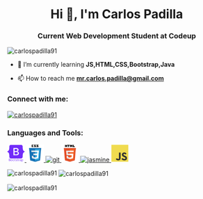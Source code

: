 <h1 align="center">Hi 👋, I'm Carlos Padilla</h1>
<h3 align="center">Current Web Development Student at Codeup</h3>

<p align="left"> <img src="https://komarev.com/ghpvc/?username=carlospadilla91&label=Profile%20views&color=0e75b6&style=flat" alt="carlospadilla91" /> </p>

- 🌱 I’m currently learning **JS,HTML,CSS,Bootstrap,Java**

- 📫 How to reach me **mr.carlos.padilla@gmail.com**

<h3 align="left">Connect with me:</h3>
<p align="left">
<a href="https://linkedin.com/in/carlospadilla91" target="blank"><img align="center" src="https://cdn.jsdelivr.net/npm/simple-icons@3.0.1/icons/linkedin.svg" alt="carlospadilla91" height="30" width="40" /></a>
</p>

<h3 align="left">Languages and Tools:</h3>
<p align="left"> <a href="https://getbootstrap.com" target="_blank"> <img src="https://raw.githubusercontent.com/devicons/devicon/master/icons/bootstrap/bootstrap-plain-wordmark.svg" alt="bootstrap" width="40" height="40"/> </a> <a href="https://www.w3schools.com/css/" target="_blank"> <img src="https://raw.githubusercontent.com/devicons/devicon/master/icons/css3/css3-original-wordmark.svg" alt="css3" width="40" height="40"/> </a> <a href="https://git-scm.com/" target="_blank"> <img src="https://www.vectorlogo.zone/logos/git-scm/git-scm-icon.svg" alt="git" width="40" height="40"/> </a> <a href="https://www.w3.org/html/" target="_blank"> <img src="https://raw.githubusercontent.com/devicons/devicon/master/icons/html5/html5-original-wordmark.svg" alt="html5" width="40" height="40"/> </a> <a href="https://jasmine.github.io/" target="_blank"> <img src="https://www.vectorlogo.zone/logos/jasmine/jasmine-icon.svg" alt="jasmine" width="40" height="40"/> </a> <a href="https://developer.mozilla.org/en-US/docs/Web/JavaScript" target="_blank"> <img src="https://raw.githubusercontent.com/devicons/devicon/master/icons/javascript/javascript-original.svg" alt="javascript" width="40" height="40"/> </a> </p>

<p><img align="left" src="https://github-readme-stats.vercel.app/api/top-langs?username=carlospadilla91&show_icons=true&locale=en&layout=compact" alt="carlospadilla91" /></p>

<p>&nbsp;<img align="center" src="https://github-readme-stats.vercel.app/api?username=carlospadilla91&show_icons=true&locale=en" alt="carlospadilla91" /></p>

<p><img align="center" src="https://github-readme-streak-stats.herokuapp.com/?user=carlospadilla91&" alt="carlospadilla91" /></p>

